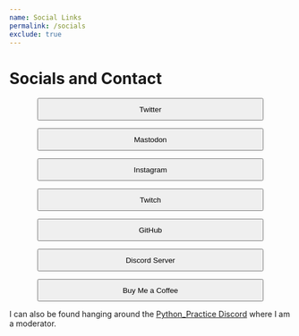 ```yaml
---
name: Social Links
permalink: /socials
exclude: true
---
```


<style>
    button{
        margin-left: 10%;
        width: 80%;
        margin-right: 10%;
        height: 40px;
    }
</style>

# Socials and Contact

<button onclick="location.href='https://twitter.com/morpheus636'" type="button">Twitter</button>

<button onclick="location.href='https://mastodon.social/web/@morpheus636'" type="button">Mastodon</button>

<button onclick="location.href='https://instagram.com/morpheus636'" type="button">Instagram</button>

<button onclick="location.href='https://twitch.tv/morpheus636'" type="button">Twitch</button>

<button onclick="location.href='https://github.com/morpheus636'" type="button">GitHub</button>

<button onclick="location.href='https://discord.gg/5gCQHxz5XA'" type="button">Discord Server</button>

<button onclick="location.href='https://www.buymeacoffee.com/morpheus636'" type="button">Buy Me a Coffee</button>

<hl/>

I can also be found hanging around the [Python_Practice Discord](https://discord.gg/GjvtEnye76) 
where I am a moderator. 
